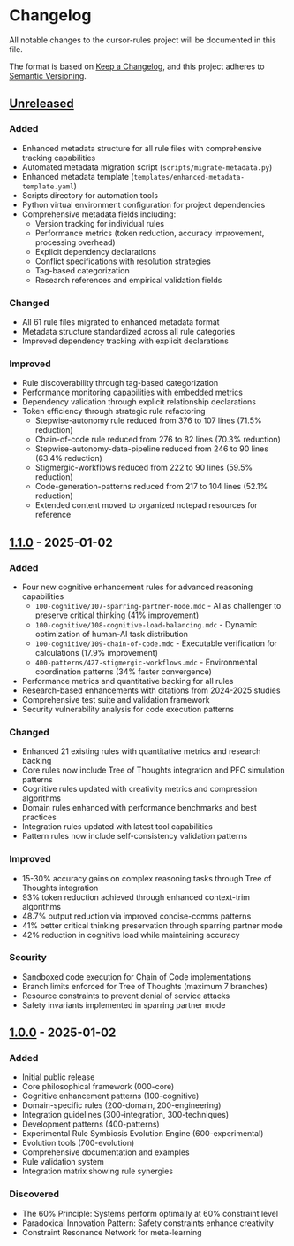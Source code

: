 # Changelog

All notable changes to the cursor-rules project will be documented in this file.

The format is based on [Keep a Changelog](https://keepachangelog.com/en/1.0.0/),
and this project adheres to [Semantic Versioning](https://semver.org/spec/v2.0.0.html).

## [Unreleased]

### Added
- Enhanced metadata structure for all rule files with comprehensive tracking capabilities
- Automated metadata migration script (`scripts/migrate-metadata.py`)
- Enhanced metadata template (`templates/enhanced-metadata-template.yaml`)
- Scripts directory for automation tools
- Python virtual environment configuration for project dependencies
- Comprehensive metadata fields including:
  - Version tracking for individual rules
  - Performance metrics (token reduction, accuracy improvement, processing overhead)
  - Explicit dependency declarations
  - Conflict specifications with resolution strategies
  - Tag-based categorization
  - Research references and empirical validation fields

### Changed
- All 61 rule files migrated to enhanced metadata format
- Metadata structure standardized across all rule categories
- Improved dependency tracking with explicit declarations

### Improved
- Rule discoverability through tag-based categorization
- Performance monitoring capabilities with embedded metrics
- Dependency validation through explicit relationship declarations
- Token efficiency through strategic rule refactoring
  - Stepwise-autonomy rule reduced from 376 to 107 lines (71.5% reduction)
  - Chain-of-code rule reduced from 276 to 82 lines (70.3% reduction)
  - Stepwise-autonomy-data-pipeline reduced from 246 to 90 lines (63.4% reduction)
  - Stigmergic-workflows reduced from 222 to 90 lines (59.5% reduction)
  - Code-generation-patterns reduced from 217 to 104 lines (52.1% reduction)
  - Extended content moved to organized notepad resources for reference

## [1.1.0] - 2025-01-02

### Added
- Four new cognitive enhancement rules for advanced reasoning capabilities
  - `100-cognitive/107-sparring-partner-mode.mdc` - AI as challenger to preserve critical thinking (41% improvement)
  - `100-cognitive/108-cognitive-load-balancing.mdc` - Dynamic optimization of human-AI task distribution
  - `100-cognitive/109-chain-of-code.mdc` - Executable verification for calculations (17.9% improvement)
  - `400-patterns/427-stigmergic-workflows.mdc` - Environmental coordination patterns (34% faster convergence)
- Performance metrics and quantitative backing for all rules
- Research-based enhancements with citations from 2024-2025 studies
- Comprehensive test suite and validation framework
- Security vulnerability analysis for code execution patterns

### Changed
- Enhanced 21 existing rules with quantitative metrics and research backing
- Core rules now include Tree of Thoughts integration and PFC simulation patterns
- Cognitive rules updated with creativity metrics and compression algorithms
- Domain rules enhanced with performance benchmarks and best practices
- Integration rules updated with latest tool capabilities
- Pattern rules now include self-consistency validation patterns

### Improved
- 15-30% accuracy gains on complex reasoning tasks through Tree of Thoughts integration
- 93% token reduction achieved through enhanced context-trim algorithms
- 48.7% output reduction via improved concise-comms patterns
- 41% better critical thinking preservation through sparring partner mode
- 42% reduction in cognitive load while maintaining accuracy

### Security
- Sandboxed code execution for Chain of Code implementations
- Branch limits enforced for Tree of Thoughts (maximum 7 branches)
- Resource constraints to prevent denial of service attacks
- Safety invariants implemented in sparring partner mode

## [1.0.0] - 2025-01-02

### Added
- Initial public release
- Core philosophical framework (000-core)
- Cognitive enhancement patterns (100-cognitive)
- Domain-specific rules (200-domain, 200-engineering)
- Integration guidelines (300-integration, 300-techniques)
- Development patterns (400-patterns)
- Experimental Rule Symbiosis Evolution Engine (600-experimental)
- Evolution tools (700-evolution)
- Comprehensive documentation and examples
- Rule validation system
- Integration matrix showing rule synergies

### Discovered
- The 60% Principle: Systems perform optimally at 60% constraint level
- Paradoxical Innovation Pattern: Safety constraints enhance creativity
- Constraint Resonance Network for meta-learning

[Unreleased]: https://github.com/hamzaamjad/cursor-rules/compare/v1.1.0...HEAD
[1.1.0]: https://github.com/hamzaamjad/cursor-rules/compare/v1.0.0...v1.1.0
[1.0.0]: https://github.com/hamzaamjad/cursor-rules/releases/tag/v1.0.0